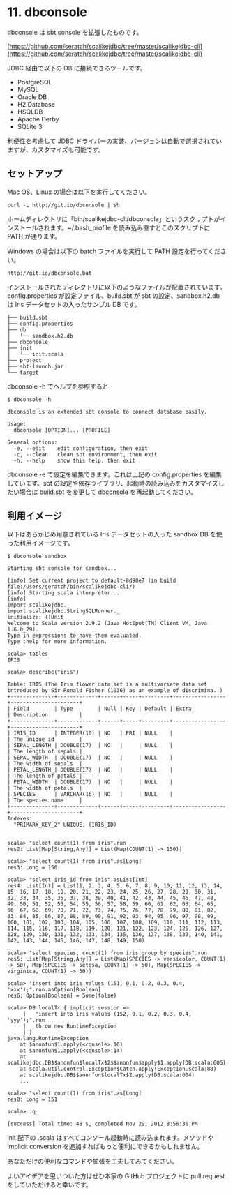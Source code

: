 # 11. dbconsole

dbconsole は sbt console を拡張したものです。

[https://github.com/seratch/scalikejdbc/tree/master/scalikejdbc-cli](https://github.com/seratch/scalikejdbc/tree/master/scalikejdbc-cli)

JDBC 経由で以下の DB に接続できるツールです。

- PostgreSQL
- MySQL
- Oracle DB
- H2 Database
- HSQLDB
- Apache Derby
- SQLite 3

利便性を考慮して JDBC ドライバーの実装、バージョンは自動で選択されていますが、カスタマイズも可能です。

## セットアップ

Mac OS、Linux の場合は以下を実行してください。

    curl -L http://git.io/dbconsole | sh

ホームディレクトリに「bin/scalikejdbc-cli/dbconsole」というスクリプトがインストールされます。~/.bash_profile を読み込み直すとこのスクリプトに PATH が通ります。

Windows の場合は以下の batch ファイルを実行して PATH 設定を行ってください。

    http://git.io/dbconsole.bat

インストールされたディレクトリに以下のようなファイルが配置されています。config.properties が設定ファイル、build.sbt が sbt の設定、sandbox.h2.db は Iris データセットの入ったサンプル DB です。

    ├── build.sbt
    ├── config.properties
    ├── db
    │   └── sandbox.h2.db
    ├── dbconsole
    ├── init
    │   └── init.scala
    ├── project
    ├── sbt-launch.jar
    └── target

dbconsole -h でヘルプを参照すると

    $ dbconsole -h

    dbconsole is an extended sbt console to connect database easily.

    Usage:
      dbconsole [OPTION]... [PROFILE]

    General options:
      -e, --edit    edit configuration, then exit
      -c, --clean   clean sbt environment, then exit
      -h, --help    show this help, then exit

dbconsole -e で設定を編集できます。これは上記の config.properties を編集しています。sbt の設定や依存ライブラリ、起動時の読み込みをカスタマイズしたい場合は build.sbt を変更して dbconsole を再起動してください。

## 利用イメージ

以下はあらかじめ用意されている Iris データセットの入った sandbox DB を使った利用イメージです。

    $ dbconsole sandbox

    Starting sbt console for sandbox...

    [info] Set current project to default-8d98e7 (in build file:/Users/seratch/bin/scalikejdbc-cli/)
    [info] Starting scala interpreter...
    [info]
    import scalikejdbc._
    import scalikejdbc.StringSQLRunner._
    initialize: ()Unit
    Welcome to Scala version 2.9.2 (Java HotSpot(TM) Client VM, Java 1.6.0_29).
    Type in expressions to have them evaluated.
    Type :help for more information.

    scala> tables
    IRIS

    scala> describe("iris")

    Table: IRIS (The Iris flower data set is a multivariate data set introduced by Sir Ronald Fisher (1936) as an example of discrimina..)
    +--------------+-------------+------+-----+---------+-----------------+----------------------+
    | Field        | Type        | Null | Key | Default | Extra           | Description          |
    +--------------+-------------+------+-----+---------+-----------------+----------------------+
    | IRIS_ID      | INTEGER(10) | NO   | PRI | NULL    |                 | The unique id        |
    | SEPAL_LENGTH | DOUBLE(17)  | NO   |     | NULL    |                 | The length of sepals |
    | SEPAL_WIDTH  | DOUBLE(17)  | NO   |     | NULL    |                 | The width of sepals  |
    | PETAL_LENGTH | DOUBLE(17)  | NO   |     | NULL    |                 | The length of petals |
    | PETAL_WIDTH  | DOUBLE(17)  | NO   |     | NULL    |                 | The width of petals  |
    | SPECIES      | VARCHAR(16) | NO   |     | NULL    |                 | The species name     |
    +--------------+-------------+------+-----+---------+-----------------+----------------------+
    Indexes:
      "PRIMARY_KEY_2" UNIQUE, (IRIS_ID)


    scala> "select count(1) from iris".run
    res2: List[Map[String,Any]] = List(Map(COUNT(1) -> 150))

    scala> "select count(1) from iris".as[Long]
    res3: Long = 150

    scala> "select iris_id from iris".asList[Int]
    res4: List[Int] = List(1, 2, 3, 4, 5, 6, 7, 8, 9, 10, 11, 12, 13, 14, 15, 16, 17, 18, 19, 20, 21, 22, 23, 24, 25, 26, 27, 28, 29, 30, 31, 32, 33, 34, 35, 36, 37, 38, 39, 40, 41, 42, 43, 44, 45, 46, 47, 48, 49, 50, 51, 52, 53, 54, 55, 56, 57, 58, 59, 60, 61, 62, 63, 64, 65, 66, 67, 68, 69, 70, 71, 72, 73, 74, 75, 76, 77, 78, 79, 80, 81, 82, 83, 84, 85, 86, 87, 88, 89, 90, 91, 92, 93, 94, 95, 96, 97, 98, 99, 100, 101, 102, 103, 104, 105, 106, 107, 108, 109, 110, 111, 112, 113, 114, 115, 116, 117, 118, 119, 120, 121, 122, 123, 124, 125, 126, 127, 128, 129, 130, 131, 132, 133, 134, 135, 136, 137, 138, 139, 140, 141, 142, 143, 144, 145, 146, 147, 148, 149, 150)

    scala> "select species, count(1) from iris group by species".run
    res5: List[Map[String,Any]] = List(Map(SPECIES -> versicolor, COUNT(1) -> 50), Map(SPECIES -> setosa, COUNT(1) -> 50), Map(SPECIES -> virginica, COUNT(1) -> 50))

    scala> "insert into iris values (151, 0.1, 0.2, 0.3, 0.4, 'xxx');".run.asOption[Boolean]
    res6: Option[Boolean] = Some(false)

    scala> DB localTx { implicit session =>
         |   "insert into iris values (152, 0.1, 0.2, 0.3, 0.4, 'yyy');".run
         |   throw new RuntimeException
         | }
    java.lang.RuntimeException
        at $anonfun$1.apply(<console>:16)
        at $anonfun$1.apply(<console>:14)
        at scalikejdbc.DB$$anonfun$localTx$2$$anonfun$apply$1.apply(DB.scala:606)
        at scala.util.control.Exception$Catch.apply(Exception.scala:88)
        at scalikejdbc.DB$$anonfun$localTx$2.apply(DB.scala:604)
        ...

    scala> "select count(1) from iris".as[Long]
    res8: Long = 151

    scala> :q

    [success] Total time: 48 s, completed Nov 29, 2012 8:56:36 PM

init 配下の .scala はすべてコンソール起動時に読み込まれます。メソッドや implicit conversion を追加すればもっと便利にできるかもしれません。

あなただけの便利なコマンドや拡張を工夫してみてください。

よいアイデアを思いついた方はぜひ本家の GitHub プロジェクトに pull request をしていただけると幸いです。



